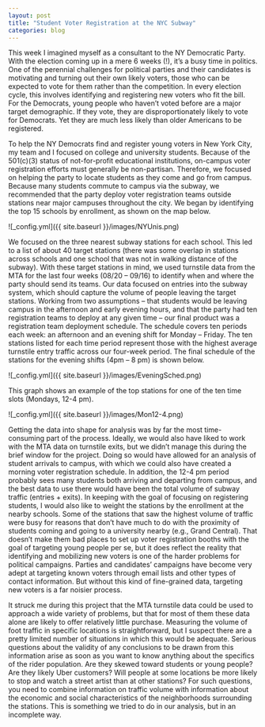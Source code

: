 ```yaml
---
layout: post
title: "Student Voter Registration at the NYC Subway"
categories: blog
---
```


This week I imagined myself as a consultant to the NY Democratic Party.  With the election coming up in a mere 6 weeks (!), it’s a busy time in politics.  One of the perennial challenges for political parties and their candidates is motivating and turning out their own likely voters, those who can be expected to vote for them rather than the competition.  In every election cycle, this involves identifying and registering new voters who fit the bill.  For the Democrats, young people who haven’t voted before are a major target demographic.  If they vote, they are disproportionately likely to vote for Democrats.  Yet they are much less likely than older Americans to be registered.  

To help the NY Democrats find and register young voters in New York City, my team and I focused on college and university students.  Because of the 501(c)(3) status of not-for-profit educational institutions, on-campus voter registration efforts must generally be non-partisan.  Therefore, we focused on helping the party to locate students as they come and go from campus.  Because many students commute to campus via the subway, we recommended that the party deploy voter registration teams outside stations near major campuses throughout the city.  We began by identifying the top 15 schools by enrollment, as shown on the map below.  


![_config.yml]({{ site.baseurl }}/images/NYUnis.png)  

We focused on the three nearest subway stations for each school.  This led to a list of about 40 target stations (there was some overlap in stations across schools and one school that was not in walking distance of the subway).  With these target stations in mind, we used turnstile data from the MTA for the last four weeks (08/20 – 09/16) to identify when and where the party should send its teams.  Our data focused on entries into the subway system, which should capture the volume of people leaving the target stations.  Working from two assumptions – that students would be leaving campus in the afternoon and early evening hours, and that the party had ten registration teams to deploy at any given time – our final product was a registration team deployment schedule.  The schedule covers ten periods each week: an afternoon and an evening shift for Monday – Friday.  The ten stations listed for each time period represent those with the highest average turnstile entry traffic across our four-week period.  The final schedule of the stations for the evening shifts (4pm – 8 pm) is shown below.  

![_config.yml]({{ site.baseurl }}/images/EveningSched.png)

This graph shows an example of the top stations for one of the ten time slots (Mondays, 12-4 pm).  

![_config.yml]({{ site.baseurl }}/images/Mon12-4.png)  

Getting the data into shape for analysis was by far the most time-consuming part of the process.  Ideally, we would also have liked to work with the MTA data on turnstile exits, but we didn’t manage this during the brief window for the project.  Doing so would have allowed for an analysis of student arrivals to campus, with which we could also have created a morning voter registration schedule.  In addition, the 12-4 pm period probably sees many students both arriving and departing from campus, and the best data to use there would have been the total volume of subway traffic (entries + exits).  In keeping with the goal of focusing on registering students, I would also like to weight the stations by the enrollment at the nearby schools.  Some of the stations that saw the highest volume of traffic were busy for reasons that don’t have much to do with the proximity of students coming and going to a university nearby (e.g., Grand Central).  That doesn’t make them bad places to set up voter registration booths with the goal of targeting young people per se, but it does reflect the reality that identifying and mobilizing new voters is one of the harder problems for political campaigns.  Parties and candidates’ campaigns have become very adept at targeting known voters through email lists and other types of contact information.  But without this kind of fine-grained data, targeting new voters is a far noisier process.  

It struck me during this project that the MTA turnstile data could be used to approach a wide variety of problems, but that for most of them these data alone are likely to offer relatively little purchase.  Measuring the volume of foot traffic in specific locations is straightforward, but I suspect there are a pretty limited number of situations in which this would be adequate.  Serious questions about the validity of any conclusions to be drawn from this information arise as soon as you want to know anything about the specifics of the rider population.  Are they skewed toward students or young people?  Are they likely Uber customers?  Will people at some locations be more likely to stop and watch a street artist than at other stations?  For such questions, you need to combine information on traffic volume with information about the economic and social characteristics of the neighborhoods surrounding the stations.  This is something we tried to do in our analysis, but in an incomplete way.  
